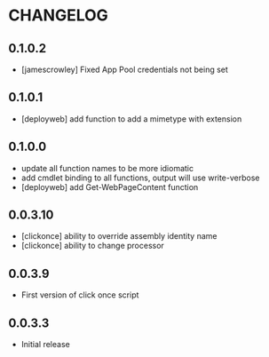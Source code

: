# CHANGELOG

## 0.1.0.2

 * [jamescrowley] Fixed App Pool credentials not being set

## 0.1.0.1

  * [deployweb] add function to add a mimetype with extension

## 0.1.0.0

  * update all function names to be more idiomatic
  * add cmdlet binding to all functions, output will use write-verbose
  * [deployweb] add Get-WebPageContent function

## 0.0.3.10

  * [clickonce] ability to override assembly identity name
  * [clickonce] ability to change processor

## 0.0.3.9

  * First version of click once script

## 0.0.3.3

  * Initial release